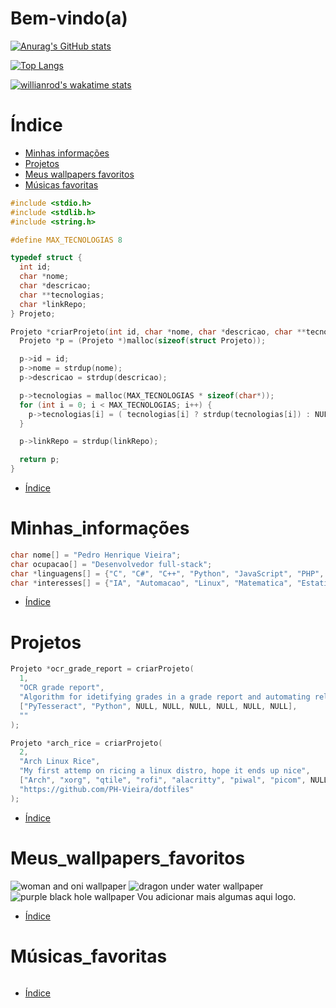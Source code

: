# Bem-vindo(a)

[![Anurag's GitHub stats](https://github-readme-stats.vercel.app/api?username=PH-Vieira&show_icons=true&theme=ocean_dark&layout=compact)](https://github.com/anuraghazra/github-readme-stats)

[![Top Langs](https://github-readme-stats.vercel.app/api/top-langs/?username=PH-Vieira&theme=ocean_dark)](https://github.com/anuraghazra/github-readme-stats)

[![willianrod's wakatime stats](https://github-readme-stats.vercel.app/api/wakatime?username=PH_Vieira&theme=ocean_dark)](https://github.com/anuraghazra/github-readme-stats)

Índice
======
  * [Minhas informações](#Minhas_informações)
  * [Projetos](#Projetos)
  * [Meus wallpapers favoritos](#Meus_wallpapers_favoritos)
  * [Músicas favoritas](#Músicas_favoritas)

```c
#include <stdio.h>
#include <stdlib.h>
#include <string.h>

#define MAX_TECNOLOGIAS 8

typedef struct {
  int id;
  char *nome;
  char *descricao;
  char **tecnologias;
  char *linkRepo;
} Projeto;

Projeto *criarProjeto(int id, char *nome, char *descricao, char **tecnologias, char *linkRepo) {
  Projeto *p = (Projeto *)malloc(sizeof(struct Projeto));

  p->id = id;
  p->nome = strdup(nome);
  p->descricao = strdup(descricao);

  p->tecnologias = malloc(MAX_TECNOLOGIAS * sizeof(char*));
  for (int i = 0; i < MAX_TECNOLOGIAS; i++) {
    p->tecnologias[i] = ( tecnologias[i] ? strdup(tecnologias[i]) : NULL );
  }

  p->linkRepo = strdup(linkRepo);

  return p;
}

```
 * [Índice](#Índice)

Minhas_informações
==================

```c
char nome[] = "Pedro Henrique Vieira";
char ocupacao[] = "Desenvolvedor full-stack";
char *linguagens[] = {"C", "C#", "C++", "Python", "JavaScript", "PHP", "Java"};
char *interesses[] = {"IA", "Automacao", "Linux", "Matematica", "Estatistica"};
```
 * [Índice](#Índice)

Projetos
========

```c
Projeto *ocr_grade_report = criarProjeto(
  1,
  "OCR grade report",
  "Algorithm for idetifying grades in a grade report and automating related processes",
  ["PyTesseract", "Python", NULL, NULL, NULL, NULL, NULL, NULL],
  ""
);

Projeto *arch_rice = criarProjeto(
  2,
  "Arch Linux Rice",
  "My first attemp on ricing a linux distro, hope it ends up nice",
  ["Arch", "xorg", "qtile", "rofi", "alacritty", "piwal", "picom", NULL],
  "https://github.com/PH-Vieira/dotfiles"
);
```
 * [Índice](#Índice)

Meus_wallpapers_favoritos
=========================

![woman and oni wallpaper](https://github.com/PH-Vieira/wallpapers/blob/main/wallhaven-3lgk6y_1920x1080.png)
![dragon under water wallpaper](https://github.com/PH-Vieira/wallpapers/blob/main/wallhaven-gpxxq7_1920x1080.png)
![purple black hole wallpaper](https://github.com/PH-Vieira/wallpapers/blob/main/wallhaven-l8v7kq_1920x1080.png)
Vou adicionar mais algumas aqui logo.
 * [Índice](#Índice)

Músicas_favoritas
=================

![<img src="[https://en.wikipedia.org/wiki/File:Joji_-_Glimpse_of_Us.png](https://en.wikipedia.org/wiki/File:Joji_-_Glimpse_of_Us.png#/media/File:Joji_-_Glimpse_of_Us.png)">](https://open.spotify.com/intl-pt/track/6xGruZOHLs39ZbVccQTuPZ?si=8622868624ed4ad1)

 * [Índice](#Índice)
